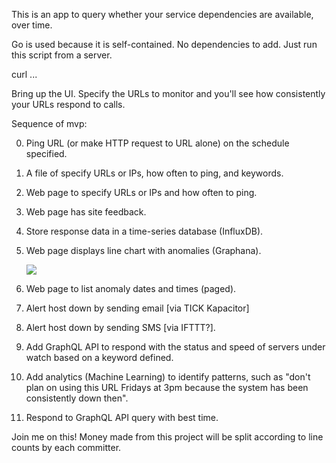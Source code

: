 This is an app to query whether your service dependencies are available, over time.

Go is used because it is self-contained. No dependencies to add. 
Just run this script from a server.

   curl ...

Bring up the UI. Specify the URLs to monitor and you'll see how consistently your URLs respond to calls.

Sequence of mvp:

0. Ping URL (or make HTTP request to URL alone) on the schedule specified.
0. A file of specify URLs or IPs, how often to ping, and keywords.
0. Web page to specify URLs or IPs and how often to ping.
0. Web page has site feedback.

0. Store response data in a time-series database (InfluxDB).
0. Web page displays line chart with anomalies (Graphana).

   ![](https://cloud.githubusercontent.com/assets/243499/9864408/a7fff336-5b8c-11e5-8797-99494656a976.png)

0. Web page to list anomaly dates and times (paged).
0. Alert host down by sending email [via TICK Kapacitor]
0. Alert host down by sending SMS [via IFTTT?]. 
0. Add GraphQL API to respond with the status and speed of servers under watch based on a keyword defined.

0. Add analytics (Machine Learning) to identify patterns, such as "don't plan on using this URL Fridays at 3pm because the system has been consistently down then".

0. Respond to GraphQL API query with best time.

Join me on this!
Money made from this project will be split according to line counts by each committer.
